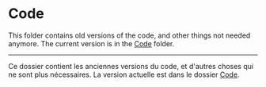 # Code

This folder contains old versions of the code, and other things not needed anymore. The current version is in the [Code](../Code) folder.

--------------------------------------------------------------------

Ce dossier contient les anciennes versions du code, et d'autres choses qui ne sont plus nécessaires. La version actuelle est dans le dossier [Code](../Code).
